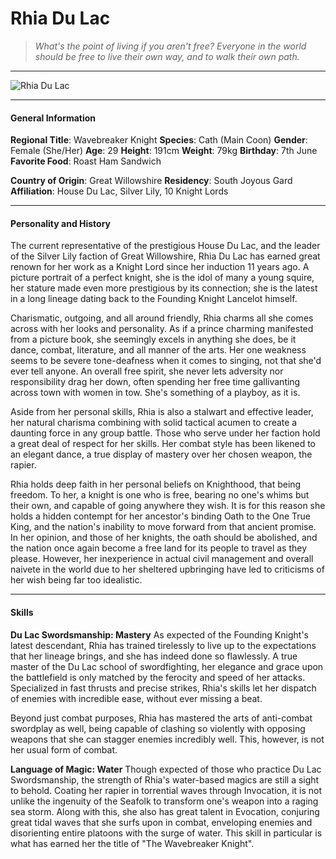 # Rhia Du Lac

>*What's the point of living if you aren't free? Everyone in the world should be free to live their own way, and to walk their own path.*

___
![](https://i.imgur.com/tQHQ2oq.png "Rhia Du Lac")
___

#### General Information

**Regional Title**: Wavebreaker Knight
**Species**: Cath (Main Coon)
**Gender**: Female (She/Her)
**Age**: 29
**Height**: 191cm
**Weight**: 79kg
**Birthday**: 7th June
**Favorite Food**: Roast Ham Sandwich

**Country of Origin**: Great Willowshire
**Residency**: South Joyous Gard
**Affiliation**: House Du Lac, Silver Lily, 10 Knight Lords

___

#### Personality and History
The current representative of the prestigious House Du Lac, and the leader of the Silver Lily faction of Great Willowshire, Rhia Du Lac has earned great renown for her work as a Knight Lord since her induction 11 years ago. A picture portrait of a perfect knight, she is the idol of many a young squire, her stature made even more prestigious by its connection; she is the latest in a long lineage dating back to the Founding Knight Lancelot himself.

Charismatic, outgoing, and all around friendly, Rhia charms all she comes across with her looks and personality. As if a prince charming manifested from a picture book, she seemingly excels in anything she does, be it dance, combat, literature, and all manner of the arts. Her one weakness seems to be severe tone-deafness when it comes to singing, not that she'd ever tell anyone. An overall free spirit, she never lets adversity nor responsibility drag her down, often spending her free time gallivanting across town with women in tow. She's something of a playboy, as it is. 

Aside from her personal skills, Rhia is also a stalwart and effective leader, her natural charisma combining with solid tactical acumen to create a daunting force in any group battle. Those who serve under her faction hold a great deal of respect for her skills. Her combat style has been likened to an elegant dance, a true display of mastery over her chosen weapon, the rapier.

Rhia holds deep faith in her personal beliefs on Knighthood, that being freedom. To her, a knight is one who is free, bearing no one's whims but their own, and capable of going anywhere they wish. It is for this reason she holds a hidden contempt for her ancestor's binding Oath to the One True King, and the nation's inability to move forward from that ancient promise. In her opinion, and those of her knights, the oath should be abolished, and the nation once again become a free land for its people to travel as they please. However, her inexperience in actual civil management and overall naivete in the world due to her sheltered upbringing have led to criticisms of her wish being far too idealistic.

___

#### Skills
**Du Lac Swordsmanship: Mastery**
As expected of the Founding Knight's latest descendant, Rhia has trained tirelessly to live up to the expectations that her lineage brings, and she has indeed done so flawlessly. A true master of the Du Lac school of swordfighting, her elegance and grace upon the battlefield is only matched by the ferocity and speed of her attacks. Specialized in fast thrusts and precise strikes, Rhia's skills let her dispatch of enemies with incredible ease, without ever missing a beat.

Beyond just combat purposes, Rhia has mastered the arts of anti-combat swordplay as well, being capable of clashing so violently with opposing weapons that she can stagger enemies incredibly well. This, however, is not her usual form of combat.

**Language of Magic: Water**
Though expected of those who practice Du Lac Swordsmanship, the strength of Rhia's water-based magics are still a sight to behold. Coating her rapier in torrential waves through Invocation, it is not unlike the ingenuity of the Seafolk to transform one's weapon into a raging sea storm. Along with this, she also has great talent in Evocation, conjuring great tidal waves that she surfs upon in combat, enveloping enemies and disorienting entire platoons with the surge of water. This skill in particular is what has earned her the title of "The Wavebreaker Knight".
